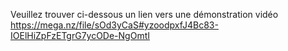Veuillez trouver ci-dessous un lien vers une démonstration vidéo
https://mega.nz/file/sOd3yCaS#yzoodpxfJ4Bc83-IOElHiZpFzETgrG7ycODe-NgOmtI
